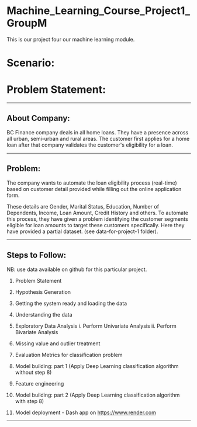 # Machine_Learning_Course_Project1_GroupM
This is our project four our machine learning module.


Scenario:
==============================================================================================================
   Problem Statement:
==============================================================================================================

--------------------------------------------------------------------------------------------------------------
About Company:
--------------------------------------------------------------------------------------------------------------
BC Finance company deals in all home loans. They have a presence across all urban, semi-urban and rural areas. 
The customer first applies for a home loan after that company validates the customer's eligibility for a loan.

--------------------------------------------------------------------------------------------------------------
Problem:
--------------------------------------------------------------------------------------------------------------
The company wants to automate the loan eligibility process (real-time) based on customer detail provided while 
filling out the online application form. 

These details are Gender, Marital Status, Education, Number of Dependents, Income, Loan Amount, Credit History 
and others. To automate this process, they have given a problem identifying the customer segments eligible for 
loan amounts to target these customers specifically. Here they have provided a partial dataset. 
(see data-for-project-1 folder).

------------------------------------------------------------------------------------------------------------
Steps to Follow:
------------------------------------------------------------------------------------------------------------

NB: use data available on github for this particular project.

1. Problem Statement
2. Hypothesis Generation
3. Getting the system ready and loading the data
3. Understanding the data
4. Exploratory Data Analysis
 	i. Perform Univariate Analysis
 	ii. Perform Bivariate Analysis

5. Missing value and outlier treatment
6. Evaluation Metrics for classification problem
7. Model building: part 1 (Apply Deep Learning classification algorithm without step 8)
8. Feature engineering
9. Model building: part 2 (Apply Deep Learning classification algorithm with step 8)
10. Model deployment - Dash app on https://www.render.com
---------------------------------------------------------------------------------------------------------------------------
